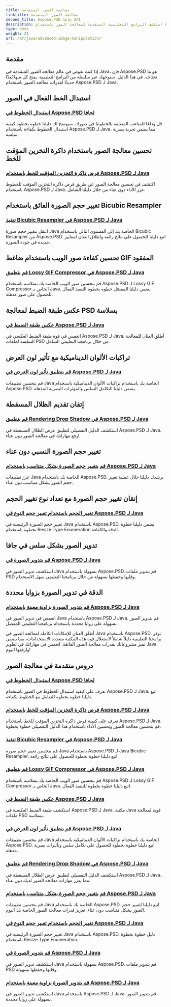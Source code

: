 ```yaml
---
title: معالجة الصور المتقدمة
linktitle: معالجة الصور المتقدمة
second_title: Aspose.PSD جافا API
description: استكشف البرامج التعليمية المتقدمة لمعالجة الصور باستخدام Aspose.PSD لـ Java. تعرّف على الاستبدال الفعال للخطوط، وفرض التخزين المؤقت للخطوط، وتنفيذ أداة إعادة التشكيل ثنائية التكعيب، والمزيد.
type: docs
weight: 24
url: /ar/java/advanced-image-manipulation/
---
```


## مقدمة

إذا كنت تغوص في عالم معالجة الصور المتقدمة في Java، فإن Aspose.PSD هو ما تحتاجه. في هذا الدليل، سنوجهك عبر سلسلة من البرامج التعليمية، يفتح كل منها بُعدًا جديدًا لقدرات معالجة الصور باستخدام Aspose.PSD لـ Java.

## استبدال الخط الفعال في الصور
### [استبدال الخطوط في Aspose.PSD لجافا](./replace-fonts/)
قل وداعًا للمتاعب المتعلقة بالخطوط في صورك. سيوضح لك دليلنا خطوة بخطوة كيفية استبدال الخطوط بكفاءة باستخدام Aspose.PSD لـ Java، مما يضمن تجربة بصرية سلسة.

## تحسين معالجة الصور باستخدام ذاكرة التخزين المؤقت للخط
### [فرض ذاكرة التخزين المؤقت للخط باستخدام Aspose.PSD لـ Java](./force-font-cache/)
اكتشف فن تحسين معالجة الصور عن طريق فرض ذاكرة التخزين المؤقت للخطوط باستخدام Aspose.PSD لـ Java. عزز الأداء دون عناء من خلال دليلنا الشامل.

## تغيير حجم الصورة الفائق باستخدام Bicubic Resampler
### [تنفيذ Bicubic Resampler في Aspose.PSD لـ Java](./implement-bicubic-resampler/)
انتقل بتغيير حجم صورة Java الخاصة بك إلى المستوى التالي باستخدام Bicubic Resampler من Aspose.PSD. اتبع دليلنا للحصول على نتائج رائعة واطلاق العنان لمعايير جديدة في جودة الصورة.

## تحسين كفاءة صور الويب باستخدام ضاغط GIF المفقود
### [قم بتطبيق Lossy GIF Compressor في Aspose.PSD لـ Java](./implement-lossy-gif-compressor/)
قم بتحسين صور الويب الخاصة بك بسلاسة باستخدام Aspose.PSD لـ Lossy GIF Compressor الخاص بـ Java. يضمن دليلنا المفصّل خطوة بخطوة التنفيذ الفعال للحصول على صور مذهلة.

## عكس طبقة الضبط لمعالجة PSD بسلاسة
### [عكس طبقة الضبط في Aspose.PSD لـ Java](./invert-adjustment-layer/)
انغمس في قوة طبقة الضبط العكسي في Aspose.PSD لـ Java. أطلق العنان للمعالجة السلسة لملفات PSD من خلال برنامجنا التعليمي الشامل.

## تراكبات الألوان الديناميكية مع تأثير لون العرض
### [قم بتطبيق تأثير لون العرض في Aspose.PSD لـ Java](./rendering-color-effect/)
قم بتحسين تطبيقات Java الخاصة بك باستخدام تراكبات الألوان الديناميكية باستخدام Aspose.PSD. يضمن دليلنا التكامل السلس والمؤثرات البصرية المذهلة.

## إتقان تقديم الظلال المسقطة
### [قم بتطبيق Rendering Drop Shadow في Aspose.PSD لـ Java](./rendering-drop-shadow/)
استكشف الدليل التفصيلي لتطبيق عرض الظلال المسقطة في Aspose.PSD لـ Java. ارفع مهاراتك في معالجة الصور دون عناء.

## تغيير حجم الصورة النسبي دون عناء
### [قم بتغيير حجم الصورة بشكل متناسب باستخدام Aspose.PSD لـ Java](./resize-image-proportionally/)
عزز تطبيقات Java الخاصة بك باستخدام Aspose.PSD. يرشدك دليلنا خلال عملية تغيير حجم الصور بشكل متناسب دون عناء.

## إتقان تغيير حجم الصورة مع تعداد نوع تغيير الحجم
### [تغيير الحجم باستخدام تغيير حجم النوع في Aspose.PSD لـ Java](./resizing-with-resize-type-enumeration/)
تغيير حجم الصورة الرئيسية في Java باستخدام Aspose.PSD. يضمن دليلنا خطوة بخطوة باستخدام Resize Type Enumeration الدقة والكفاءة.

## تدوير الصور بشكل سلس في جافا
### [قم بتدوير الصورة في Aspose.PSD لـ Java](./rotate-image/)
استكشف تدوير الصور في Java بسهولة باستخدام Aspose.PSD. قم بتدوير ملفات PSD وقلبها وحفظها بسهولة من خلال برنامجنا التعليمي سهل الاستخدام.

## الدقة في تدوير الصورة بزوايا محددة
### [قم بتدوير الصورة بزاوية معينة باستخدام Aspose.PSD لـ Java](./rotate-image-specific-angle/)
انغمس في تدوير الصور في Java باستخدام Aspose.PSD لـ Java. قم بتدوير الصور بسهولة على زوايا محددة باستخدام برنامجنا التعليمي المفصل.

أطلق العنان للإمكانات الكاملة لمعالجة الصور في Java باستخدام Aspose.PSD. توفر برامجنا التعليمية دليلاً شاملاً لاستغلال قوة هذه المكتبة متعددة الاستخدامات، مما يضمن تميز مشروعاتك بقدرات معالجة الصور الفائقة. انغمس في مهاراتك في تطوير Java وارفعها اليوم!
## دروس متقدمة في معالجة الصور
### [استبدال الخطوط في Aspose.PSD لجافا](./replace-fonts/)
تعرف على كيفية استبدال الخطوط في الصور باستخدام Aspose.PSD لـ Java. اتبع دليلنا خطوة بخطوة للتعامل مع الخطوط بكفاءة.
### [فرض ذاكرة التخزين المؤقت للخط باستخدام Aspose.PSD لـ Java](./force-font-cache/)
تعرف على كيفية فرض ذاكرة التخزين المؤقت للخط باستخدام Aspose.PSD لـ Java. قم بتحسين معالجة الصور وتحسين الأداء باستخدام هذا الدليل التفصيلي خطوة بخطوة.
### [تنفيذ Bicubic Resampler في Aspose.PSD لـ Java](./implement-bicubic-resampler/)
قم بتحسين تغيير حجم صورة Java باستخدام Aspose.PSD لـ Java Bicubic Resampler. اتبع دليلنا خطوة بخطوة للحصول على نتائج رائعة.
### [قم بتطبيق Lossy GIF Compressor في Aspose.PSD لـ Java](./implement-lossy-gif-compressor/)
قم بتحسين صور الويب الخاصة بك بسلاسة باستخدام Aspose.PSD لـ Lossy GIF Compressor الخاص بـ Java. اتبع دليلنا خطوة بخطوة للتنفيذ الفعال. 
### [عكس طبقة الضبط في Aspose.PSD لـ Java](./invert-adjustment-layer/)
استكشف طبقة الضبط العكسية في Aspose.PSD لـ Java. مكتبة Java قوية لمعالجة ملفات PSD بسلاسة.
### [قم بتطبيق تأثير لون العرض في Aspose.PSD لـ Java](./rendering-color-effect/)
قم بتحسين تطبيقات Java الخاصة بك باستخدام تراكبات الألوان الديناميكية باستخدام Aspose.PSD. اتبع دليلنا خطوة بخطوة للحصول على تكامل سلس وتأثيرات بصرية مذهلة.
### [قم بتطبيق Rendering Drop Shadow في Aspose.PSD لـ Java](./rendering-drop-shadow/)
استكشف الدليل التفصيلي لتطبيق عرض الظلال المسقطة في Aspose.PSD لـ Java، مما يعزز مهارات معالجة الصور لديك دون عناء.
### [قم بتغيير حجم الصورة بشكل متناسب باستخدام Aspose.PSD لـ Java](./resize-image-proportionally/)
قم بتحسين تطبيقات Java الخاصة بك باستخدام Aspose.PSD. اتبع دليلنا لتغيير حجم الصور بشكل متناسب دون عناء. تعزيز قدرات معالجة الصور الخاصة بك اليوم.
### [تغيير الحجم باستخدام تغيير حجم النوع في Aspose.PSD لـ Java](./resizing-with-resize-type-enumeration/)
تغيير حجم الصورة الرئيسية في Java باستخدام Aspose.PSD. دليل خطوة بخطوة باستخدام Resize Type Enumeration. 
### [قم بتدوير الصورة في Aspose.PSD لـ Java](./rotate-image/)
استكشف تدوير الصور في Java بسهولة باستخدام Aspose.PSD. قم بتدوير ملفات PSD وقلبها وحفظها بسهولة.
### [قم بتدوير الصورة بزاوية معينة باستخدام Aspose.PSD لـ Java](./rotate-image-specific-angle/)
استكشف تدوير الصور في Java باستخدام Aspose.PSD لـ Java. قم بتدوير الصور بسهولة على زوايا محددة.